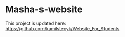 # Masha-s-website

This project is updated here:
https://github.com/kamilstecyk/Website_For_Students
